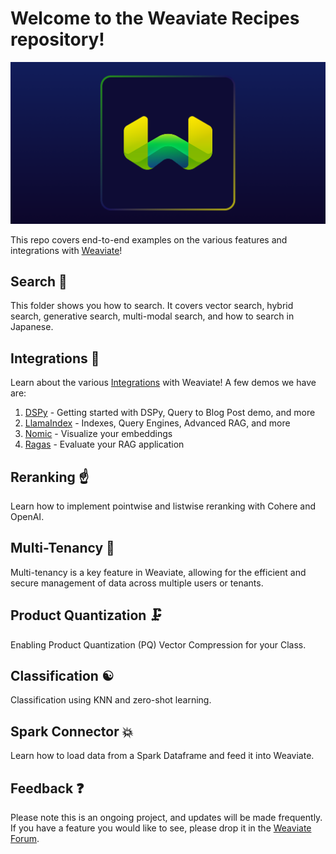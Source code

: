 # Welcome to the Weaviate Recipes repository!

![Weaviate logo](/Weaviate.png)

This repo covers end-to-end examples on the various features and integrations with [Weaviate](www.weaviate.io)!

## Search 🔎
This folder shows you how to search. It covers vector search, hybrid search, generative search, multi-modal search, and how to search in Japanese.

## Integrations 🤝
Learn about the various [Integrations](https://github.com/weaviate/recipes/tree/main/integrations) with Weaviate! A few demos we have are:
1. [DSPy](https://github.com/weaviate/recipes/tree/main/integrations/dspy) - Getting started with DSPy, Query to Blog Post demo, and more
2. [LlamaIndex](https://github.com/weaviate/recipes/tree/main/integrations/llamaindex) - Indexes, Query Engines, Advanced RAG, and more
3. [Nomic](https://github.com/weaviate/recipes/tree/main/integrations/nomic/vector-space-visualization) - Visualize your embeddings
4. [Ragas](https://github.com/weaviate/recipes/tree/main/integrations/ragas) - Evaluate your RAG application

## Reranking ☝️
Learn how to implement pointwise and listwise reranking with Cohere and OpenAI. 

## Multi-Tenancy 👥
Multi-tenancy is a key feature in Weaviate, allowing for the efficient and secure management of data across multiple users or tenants.

## Product Quantization 🗜️
Enabling Product Quantization (PQ) Vector Compression for your Class.

## Classification ☯️
Classification using KNN and zero-shot learning.

## Spark Connector 💥
Learn how to load data from a Spark Dataframe and feed it into Weaviate.

## Feedback ❓
Please note this is an ongoing project, and updates will be made frequently. If you have a feature you would like to see, please drop it in the [Weaviate Forum](https://forum.weaviate.io/c/general/4).
